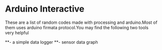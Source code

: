 # Arduino Interactive

These are a list of random codes made with processing and arduino.Most of them uses arduino firmata protocol.You may find the 
following two tools very helpful

**- a simple data logger
**- sensor data graph
